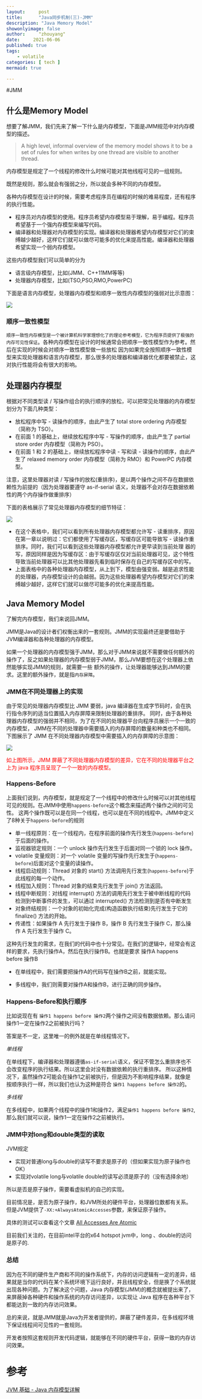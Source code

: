 ```yaml
---
layout:     post
title:      "Java同步机制(三)-JMM"
description: "Java Memory Model"
showonlyimage: false
author:     "zhouyang"
date:     2021-06-06
published: true 
tags:
    - volatile
categories: [ tech ]  
mermaid: true

---
```



#JMM

## 什么是Memory Model
想要了解JMM，我们先来了解一下什么是内存模型，下面是JMM规范中对内存模型的描述。

> A high level, informal overview of the memory model shows it to be a set of rules for when writes by one thread are visible to another thread.

内存模型是规定了一个线程的修改什么时候可能对其他线程可见的一组规则。

既然是规则，那么就会有强弱之分，所以就会多种不同的内存模型。

各种内存模型在设计的时候，需要考虑程序员在编程的时候的难易程度，还有程序的执行性能。

- 程序员对内存模型的使用。程序员希望内存模型易于理解，易于编程。程序员希望基于一个强内存模型来编写代码。
- 编译器和处理器对内存模型的实现。编译器和处理器希望内存模型对它们的束缚越少越好，这样它们就可以做尽可能多的优化来提高性能。编译器和处理器希望实现一个弱内存模型。

这些内存模型我们可以简单的分为

- 语言级内存模型，比如(JMM、C++11MM等等)
- 处理器内存模型，比如(TSO,PSO,RMO,PowerPC)

下面是语言内存模型，处理器内存模型和顺序一致性内存模型的强弱对比示意图：

![](/img/java-jmm-x02.png)


### 顺序一致性模型

`顺序一致性内存模型是一个被计算机科学家理想化了的理论参考模型，它为程序员提供了极强的内存可见性保证`。各种内存模型在设计的时候通常会把顺序一致性模型作为参考。然后在实现的时候会对顺序一致性模型做一些放松
因为如果完全按照顺序一致性模型来实现处理器和语言内存模型，那么很多的处理器和编译器优化都要被禁止，这对执行性能将会有很大的影响。


## 处理器内存模型

根据对不同类型读 / 写操作组合的执行顺序的放松，可以把常见处理器的内存模型划分为下面几种类型： 

- 放松程序中写 - 读操作的顺序，由此产生了 total store ordering 内存模型（简称为 TSO）。
- 在前面 1 的基础上，继续放松程序中写 - 写操作的顺序，由此产生了 partial store order 内存模型（简称为 PSO）。 
- 在前面 1 和 2 的基础上，继续放松程序中读 - 写和读 - 读操作的顺序，由此产生了 relaxed memory order 内存模型（简称为 RMO）和 PowerPC 内存模型。

注意，这里处理器对读 / 写操作的放松(重排序)，是以两个操作之间不存在数据依赖性为前提的（因为处理器要遵守 as-if-serial 语义，处理器不会对存在数据依赖性的两个内存操作做重排序）

下面的表格展示了常见处理器内存模型的细节特征：

![](/img/cpumm1.png)


- 在这个表格中，我们可以看到所有处理器内存模型都允许写 - 读重排序，原因在第一章以说明过：它们都使用了写缓存区，写缓存区可能导致写 - 
 读操作重排序。同时，我们可以看到这些处理器内存模型都允许更早读到当前处理
器的写，原因同样是因为写缓存区：由于写缓存区仅对当前处理器可见，这个特性导致当前处理器可以比其他处理器先看到临时保存在自己的写缓存区中的写。 
- 上面表格中的各种处理器内存模型，从上到下，模型由强变弱。越是追求性能的处理器，内存模型设计的会越弱。因为这些处理器希望内存模型对它们的束缚越少越好，这样它们就可以做尽可能多的优化来提高性能。


## Java Memory Model

了解完内存模型，我们来说回JMM。

JMM是Java的设计者们权衡出来的一套规则。JMM的实现最终还是要借助于JVM编译器和各种处理器的内存模型。

如果一个处理器的内存模型强于JMM，那么对于JMM来说就不需要做任何额外的操作了，反之如果处理器的内存模型弱于JMM，那么JVM要想在这个处理器上依然能够实现JMM的规则，就需要一些
额外的操作，让处理器能够达到JMM的要求。这里的额外操作，就是指`内存屏障`。

### JMM在不同处理器上的实现

由于常见的处理器内存模型比 JMM 要弱，java 编译器在生成字节码时，会在执行指令序列的适当位置插入内存屏障来限制处理器的重排序。
同时，由于各种处理器内存模型的强弱并不相同，为了在不同的处理器平台向程序员展示一个一致的内存模型，
JMM在不同的处理器中需要插入的内存屏障的数量和种类也不相同。下图展示了 JMM 在不同处理器内存模型中需要插入的内存屏障的示意图：

![](/img/java-jmm-x01.png)

<span style='color:red'>如上图所示，JMM 屏蔽了不同处理器内存模型的差异，它在不同的处理器平台之上为 java 程序员呈现了一个一致的内存模型。</span>

### Happens-Before

上面我们说到，内存模型，就是规定了一个线程中的修改什么时候可以对其他线程可见的规则。在JMM中使用`happens-before`这个概念来描述两个操作之间的可见性。
这两个操作既可以是在同一个线程，也可以是在不同的线程中。JMM中定义了8种关于`happens-before`的规则

- 单一线程原则：在一个线程内，在程序前面的操作先行发生(`happens-before`)于后面的操作。
- 监视器锁定规则：一个 unlock 操作先行发生于后面对同一个锁的 lock 操作。
- volatile 变量规则：对一个 volatile 变量的写操作先行发生于(`happens-before`)后面对这个变量的读操作。
- 线程启动规则：Thread 对象的 start() 方法调用先行发生(`happens-before`)于此线程的每一个动作。
- 线程加入规则：Thread 对象的结束先行发生于 join() 方法返回。
- 线程中断规则：对线程 interrupt() 方法的调用先行发生于被中断线程的代码检测到中断事件的发生，可以通过 interrupted() 方法检测到是否有中断发生
- 对象终结规则：一个对象的初始化完成(构造函数执行结束)先行发生于它的 finalize() 方法的开始。
- 传递性：如果操作 A 先行发生于操作 B，操作 B 先行发生于操作 C，那么操作 A 先行发生于操作 C。

这种先行发生的需求，在我们的代码中也十分常见。在我们的逻辑中，经常会有这样的要求，先执行操作A，然后在执行操作B。也就是要求 操作A happens before 操作B

- 在单线程中，我们需要把操作A的代码写在操作B之前，就能实现。

- 多线程中，我们则需要对操作A和操作B，进行正确的同步操作。

### Happens-Before和执行顺序

比如说现在有 `操作1 happens before 操作2`两个操作之间没有数据依赖。那么请问操作1一定在操作2之前被执行吗？

答案是不一定，这里唯一的例外就是在单线程情况下。

*单线程*

在单线程下，编译器和处理器遵循`as-if-serial`语义，保证不管怎么重排序也不会改变程序的执行结果。所以这里会对没有数据依赖的执行重排序。
所以这种情况下，虽然操作2可能会在操作1之前被执行，但是因为不影响程序结果，就像是按顺序执行一样，所以我们也认为这种是符合 `操作1 happens before 操作2`的。

*多线程*

在多线程中，如果两个线程中的操作1和操作2，满足`操作1 happens before 操作2`,那么我们就可以说，操作1一定在操作2之前被执行。


### JMM中对long和double类型的读取

JVM规定
- 实现对普通long与double的读写不要求是原子的（但如果实现为原子操作也OK）
- 实现对volatile long与volatile double的读写必须是原子的（没有选择余地）

所以是否是原子操作，需要看虚拟机的自己的实现。

目前情况是，是否为原子操作，和JVM所处的硬件平台，处理器位数都有关系。但是JVM提供了`-XX:+AlwaysAtomicAccesses`参数，来保证原子操作。

具体的测试可以查看这个文章 [All Accesses Are Atomic](https://shipilev.net/blog/2014/all-accesses-are-atomic/)

目前我们关注的，在目前intel平台的x64 hotspot jvm中，long 、double的访问是原子的.

### 总结

因为在不同的硬件生产商和不同的操作系统下，内存的访问逻辑有一定的差异，结果就是当你的代码在某个系统环境下运行良好，并且线程安全，但是换了个系统就出现各种问题。为了解决这个问题，Java 内存模型(JMM)的概念就被提出来了，来屏蔽掉各种硬件和操作系统的内存访问差异，以实现让 Java 程序在各种平台下都能达到一致的内存访问效果。

总的来说，就是JMM就是Java为开发者提供的，屏蔽了硬件差异，在多线程环境下保证线程间可见性的一套规则。

开发者按照这套规则开发代码逻辑，就能够在不同的硬件平台，获得一致的内存访问效果。




# 参考

[JVM 基础 - Java 内存模型详解](https://www.pdai.tech/md/java/jvm/java-jvm-jmm.html#happens-before)


